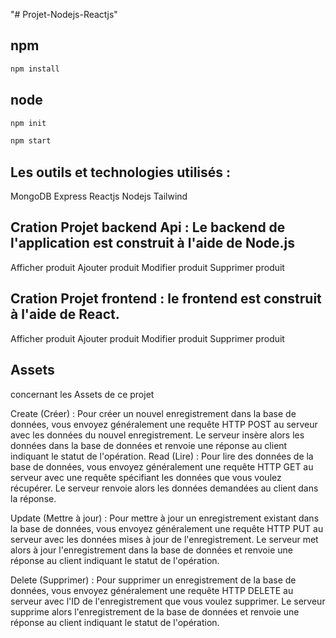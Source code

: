 "# Projet-Nodejs-Reactjs" 

## npm
```bash
npm install
```
## node 
```bash
npm init
```
```bash
npm start
```

## Les outils et technologies utilisés :
MongoDB
Express
Reactjs
Nodejs
Tailwind


## Cration Projet backend Api : Le backend de l'application est construit à l'aide de Node.js
  Afficher produit 
  Ajouter produit
  Modifier produit
  Supprimer produit 
## Cration Projet frontend  :  le frontend est construit à l'aide de React.
 
  Afficher produit 
  Ajouter produit
  Modifier produit
  Supprimer produit 

##  Assets
concernant les Assets de ce projet

Create (Créer) : Pour créer un nouvel enregistrement dans la base de données, vous envoyez généralement une requête HTTP POST au serveur avec les données du nouvel enregistrement. Le serveur insère alors les données dans la base de données et renvoie une réponse au client indiquant le statut de l'opération. 
Read (Lire) : Pour lire des données de la base de données, vous envoyez généralement une requête HTTP GET au serveur avec une requête spécifiant les données que vous voulez récupérer. Le serveur renvoie alors les données demandées au client dans la réponse.

Update (Mettre à jour) : Pour mettre à jour un enregistrement existant dans la base de données, vous envoyez généralement une requête HTTP PUT au serveur avec les données mises à jour de l'enregistrement. Le serveur met alors à jour l'enregistrement dans la base de données et renvoie une réponse au client indiquant le statut de l'opération.

Delete (Supprimer) : Pour supprimer un enregistrement de la base de données, vous envoyez généralement une requête HTTP DELETE au serveur avec l'ID de l'enregistrement que vous voulez supprimer. Le serveur supprime alors l'enregistrement de la base de données et renvoie une réponse au client indiquant le statut de l'opération.



